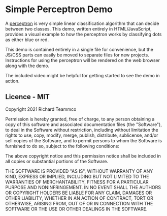 # Simple Perceptron Demo

A [perceptron](https://en.wikipedia.org/wiki/Perceptron) is very simple linear classification algorithm that can decide between two classes.
This demo, written entirely in HTML/JavaScript, provides a visual example to how the perceptron works
by classifying dots as either blue or red.

This demo is contained entirely in a single file for convenience, but the JS/CSS parts can easily be moved to separate files for new projects.
Instructions for using the perceptron will be rendered on the web browser along with the demo.

The included video might be helpful for getting started to see the demo in action.

## Licence - MIT

Copyright 2021 Richard Teammco

Permission is hereby granted, free of charge, to any person obtaining a copy of this software and associated documentation files (the "Software"), to deal in the Software without restriction, including without limitation the rights to use, copy, modify, merge, publish, distribute, sublicense, and/or sell copies of the Software, and to permit persons to whom the Software is furnished to do so, subject to the following conditions:

The above copyright notice and this permission notice shall be included in all copies or substantial portions of the Software.

THE SOFTWARE IS PROVIDED "AS IS", WITHOUT WARRANTY OF ANY KIND, EXPRESS OR IMPLIED, INCLUDING BUT NOT LIMITED TO THE WARRANTIES OF MERCHANTABILITY, FITNESS FOR A PARTICULAR PURPOSE AND NONINFRINGEMENT. IN NO EVENT SHALL THE AUTHORS OR COPYRIGHT HOLDERS BE LIABLE FOR ANY CLAIM, DAMAGES OR OTHER LIABILITY, WHETHER IN AN ACTION OF CONTRACT, TORT OR OTHERWISE, ARISING FROM, OUT OF OR IN CONNECTION WITH THE SOFTWARE OR THE USE OR OTHER DEALINGS IN THE SOFTWARE.
